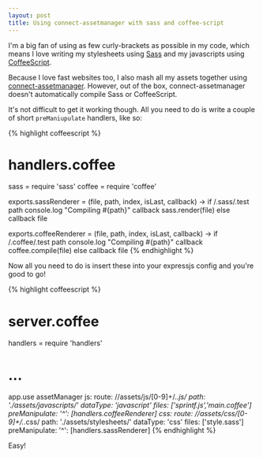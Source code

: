 ```yaml
---
layout: post
title: Using connect-assetmanager with sass and coffee-script
---
```

I'm a big fan of using as few curly-brackets as possible in my code, which
means I love writing my stylesheets using [Sass][1] and my javascripts using
[CoffeeScript][2].

Because I love fast websites too, I also mash all my assets together using
[connect-assetmanager][3].  However, out of the box, connect-assetmanager
doesn't automatically compile Sass or CoffeeScript.

It's not difficult to get it working though.  All you need to do is write a
couple of short `preManiupulate` handlers, like so:

{% highlight coffeescript %}
# handlers.coffee
sass = require 'sass'
coffee = require 'coffee'

exports.sassRenderer = (file, path, index, isLast, callback) ->
  if /\.sass/.test path
    console.log "Compiling #{path}"
    callback sass.render(file)
  else
    callback file

exports.coffeeRenderer = (file, path, index, isLast, callback) ->
  if /\.coffee/.test path
    console.log "Compiling #{path}"
    callback coffee.compile(file)
  else
    callback file
{% endhighlight %}

Now all you need to do is insert these into your expressjs config and you're
good to go!

{% highlight coffeescript %}
# server.coffee
handlers = require 'handlers'

# ...

app.use assetManager
  js:
    route: /\/assets\/js\/[0-9]+\/.*\.js/
    path: './assets/javascripts/'
    dataType: 'javascript'
    files: ['sprintf.js','main.coffee']
    preManipulate:
      '^': [handlers.coffeeRenderer]
  css:
    route: /\/assets\/css\/[0-9]+\/.*\.css/
    path: './assets/stylesheets/'
    dataType: 'css'
    files: ['style.sass']
    preManipulate:
      '^': [handlers.sassRenderer]
{% endhighlight %}

Easy!

[1]: http://sass-lang.com
[2]: http://jashkenas.github.com/coffee-script/
[3]: https://github.com/mape/connect-assetmanager
